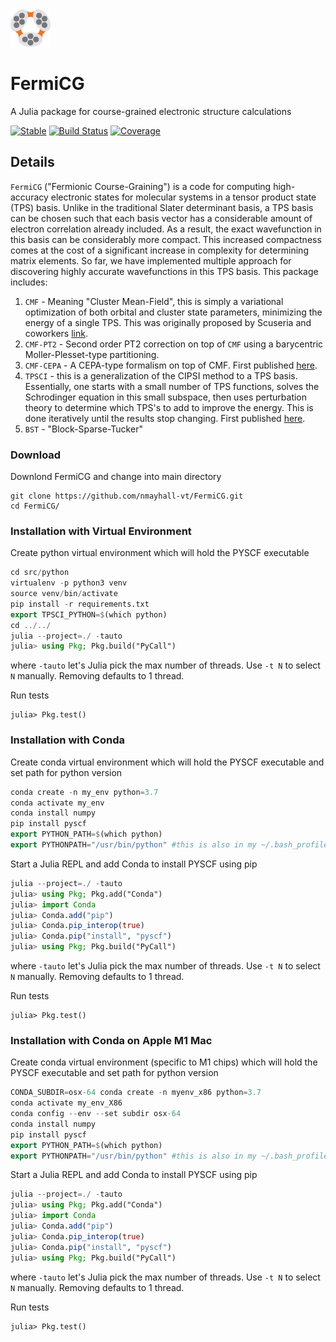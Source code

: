 <div align="left">
  <img src="docs/src/logo1.png" height="60px"/>
</div>

# FermiCG
A Julia package for course-grained electronic structure calculations

[![Stable](https://img.shields.io/badge/docs-stable-blue.svg)](https://nmayhall-vt.github.io/FermiCG/)
[![Build Status](https://github.com/nmayhall-vt/FermiCG/workflows/CI/badge.svg)](https://github.com/nmayhall-vt/FermiCG/actions)
[![Coverage](https://codecov.io/gh/nmayhall-vt/FermiCG/branch/master/graph/badge.svg)](https://codecov.io/gh/nmayhall-vt/FermiCG)

## Details
`FermiCG` ("Fermionic Course-Graining") is a code for computing high-accuracy electronic states for molecular systems in a tensor product state (TPS) basis. Unlike in the traditional Slater determinant basis, a TPS basis can be chosen such that each basis vector has a considerable amount of electron correlation already included. As a result, the exact wavefunction in this basis can be considerably more compact. This increased compactness comes at the cost of a significant increase in complexity for determining matrix elements. So far, we have implemented multiple approach for discovering highly accurate wavefunctions in this TPS basis. This package includes:
1. `CMF` - Meaning "Cluster Mean-Field", this is simply a variational optimization of both orbital and cluster state parameters, minimizing the energy of a single TPS. This was originally proposed by Scuseria and coworkers [link](https://journals.aps.org/prb/abstract/10.1103/PhysRevB.92.085101).
1. `CMF-PT2` - Second order PT2 correction on top of `CMF` using a barycentric Moller-Plesset-type partitioning.
1. `CMF-CEPA` - A CEPA-type formalism on top of CMF. First published [here](https://arxiv.org/abs/2206.02333).
1. `TPSCI` - this is a generalization of the CIPSI method to a TPS basis. Essentially, one starts with a small number of TPS functions, solves the Schrodinger equation in this small subspace, then uses perturbation theory to determine which TPS's to add to improve the energy. This is done iteratively until the results stop changing. First published [here](https://pubs.acs.org/doi/10.1021/acs.jctc.0c00141).
1. `BST` - "Block-Sparse-Tucker"

### Download
Downlond FermiCG and change into main directory

```
git clone https://github.com/nmayhall-vt/FermiCG.git
cd FermiCG/
```

### Installation with Virtual Environment
Create python virtual environment which will hold the PYSCF executable

```julia
cd src/python
virtualenv -p python3 venv
source venv/bin/activate
pip install -r requirements.txt
export TPSCI_PYTHON=$(which python)
cd ../../
julia --project=./ -tauto
julia> using Pkg; Pkg.build("PyCall")
```
where `-tauto` let's Julia pick the max number of threads. Use `-t N` to select `N` manually. Removing defaults to 1 thread.

Run tests

```
julia> Pkg.test()
```

### Installation with Conda
Create conda virtual environment which will hold the PYSCF executable and set path for python version

```julia
conda create -n my_env python=3.7 
conda activate my_env
conda install numpy
pip install pyscf
export PYTHON_PATH=$(which python)
export PYTHONPATH="/usr/bin/python" #this is also in my ~/.bash_profile
```

Start a Julia REPL and add Conda to install PYSCF using pip

```julia
julia --project=./ -tauto 
julia> using Pkg; Pkg.add("Conda")
julia> import Conda
julia> Conda.add("pip")
julia> Conda.pip_interop(true)
julia> Conda.pip("install", "pyscf")
julia> using Pkg; Pkg.build("PyCall")
```
where `-tauto` let's Julia pick the max number of threads. Use `-t N` to select `N` manually. Removing defaults to 1 thread. 

Run tests
        
```
julia> Pkg.test()
```

### Installation with Conda on Apple M1 Mac
Create conda virtual environment (specific to M1 chips) which will hold the PYSCF executable and set path for python version

```julia
CONDA_SUBDIR=osx-64 conda create -n myenv_x86 python=3.7
conda activate my_env_X86
conda config --env --set subdir osx-64
conda install numpy
pip install pyscf
export PYTHON_PATH=$(which python)
export PYTHONPATH="/usr/bin/python" #this is also in my ~/.bash_profile
```

Start a Julia REPL and add Conda to install PYSCF using pip

```julia
julia --project=./ -tauto 
julia> using Pkg; Pkg.add("Conda")
julia> import Conda
julia> Conda.add("pip")
julia> Conda.pip_interop(true)
julia> Conda.pip("install", "pyscf")
julia> using Pkg; Pkg.build("PyCall")
```
where `-tauto` let's Julia pick the max number of threads. Use `-t N` to select `N` manually. Removing defaults to 1 thread. 

Run tests
	
```
julia> Pkg.test()
```



